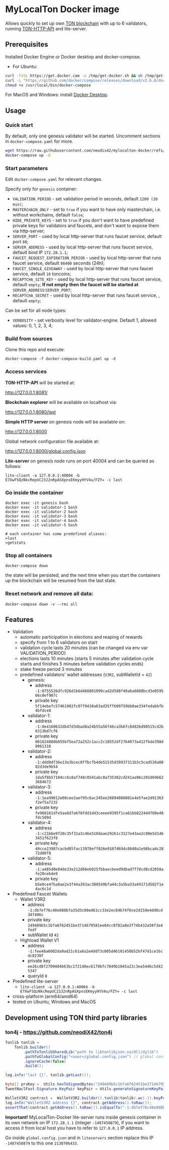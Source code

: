 # MyLocalTon Docker image

Allows quickly to set up own [TON blockchain](https://github.com/ton-blockchain/ton) with up to 6 validators, running [TON-HTTP-API](https://github.com/toncenter/ton-http-api) and lite-server.

## Prerequisites

Installed Docker Engine or Docker desktop and docker-compose.

- For Ubuntu:
``` bash
curl -fsSL https://get.docker.com -o /tmp/get-docker.sh && sh /tmp/get-docker.sh
curl -L "https://github.com/docker/compose/releases/download/v2.6.0/docker-compose-$(uname -s)-$(uname -m)" -o /usr/local/bin/docker-compose
chmod +x /usr/local/bin/docker-compose
```
 For MacOS and Windows: install [Docker Desktop](https://www.docker.com/products/docker-desktop/).

## Usage

### Quick start

By default, only one genesis validator will be started. Uncomment sections in ```docker-compose.yaml``` for more.

```bash
wget https://raw.githubusercontent.com/neodix42/mylocalton-docker/refs/heads/main/docker-compose.yaml
docker-compose up -d
```

### Start parameters
Edit `docker-compose.yaml` for relevant changes.

Specify only for `genesis` container:

* `VALIDATION_PERIOD` - set validation period in seconds, default `1200 (20 min)`;
* `MASTERCHAIN_ONLY` - set to `true` if you want to have only masterchain, i.e. without workchains, default `false`;
* `HIDE_PRIVATE_KEYS` - set to `true` if you don't want to have predefined private keys for validators and faucets, and don't want to expose them via http-server;
* `SERVER_PORT` - used by local http-server that runs faucet service, default port `80`;
* `SERVER_ADDRESS` - used by local http-server that runs faucet service, default bind IP `172.28.1.1`;
* `FAUCET_REQUEST_EXPIRATION_PERIOD` - used by local http-server that runs faucet service, default `86400` seconds (24h);
* `FAUCET_SINGLE_GIVEAWAY` - used by local http-server that runs faucet service, default `10` toncoins;
* `RECAPTCHA_SITE_KEY` - used by local http-server that runs faucet service, default `empty`; **If not empty then the faucet will be started at** `SERVER_ADDRESS`:`SERVER_PORT`;
* `RECAPTCHA_SECRET` - used by local http-server that runs faucet service, , default `empty`;

Can be set for all node types:
* `VERBOSITY` - set verbosity level for validator-engine. Default 1, allowed values: 0, 1, 2, 3, 4;

### Build from sources

Clone this repo and execute:

`docker-compose -f docker-compose-build.yaml up -d`

### Access services

**TON-HTTP-API** will be started at:

http://127.0.0.1:8081/

**Blockchain explorer** will be available on localhost via:

http://127.0.0.1:8080/last

**Simple HTTP server** on genesis node will be available on: 

http://127.0.0.1:8000

Global network configuration file available at:

http://127.0.0.1:8000/global.config.json

**Lite-server** on genesis node runs on port 40004 and can be queried as follows:

`lite-client -a 127.0.0.1:40004 -b E7XwFSQzNkcRepUC23J2nRpASXpnsEKmyyHYV4u/FZY= -c last`

### Go inside the container

```
docker exec -it genesis bash
docker exec -it validator-1 bash
docker exec -it validator-2 bash
docker exec -it validator-3 bash
docker exec -it validator-4 bash
docker exec -it validator-5 bash

# each container has some predefined aliases:
>last
>getstats
```

### Stop all containers

```docker-compose down```

the state will be persisted, and the next time when you start the containers up the blockchain will be resumed from the last state.

### Reset network and remove all data:

```docker-compose down -v --rmi all```

## Features

* Validation
  * automatic participation in elections and reaping of rewards  
  * specify from 1 to 6 validators on start
  * validation cycle lasts 20 minutes (can be changed via env var VALIDATION_PERIOD)
  * elections lasts 10 minutes (starts 5 minutes after validation cycle starts and finishes 5 minutes before validation cycles ends)
  * stake freeze period 3 minutes
  * predefined validators' wallet addresses (`V3R2`, subWalletId = `42`)
    * genesis: 
      * address `-1:0755526dfc926d1b6d468801099cad2d588f40a6a6088bcd3e059566c0ef907c`
      * private key `5f14ebefc57461002fc07f9438a63ad35ff609759bb0ae334fedabbfb4bfdce8`
    * validator-1: 
      * address `-1:0e4160632db47d34bad8a24b55a56f46ca3b6fc84826d90515cd2b6313bd7cf6`
      * private key `001624080b055bf5ea72a252c1acc2c18552df27b4073a412fbde398d8061316`
    * validator-2: 
      * address `-1:ddd8df36e13e3bcec0ffbcfb4de51535d39937311b3c5cad520a0802d3de9b54`
      * private key `1da5f8b57104cc6c8af748c0541abc8a735362cd241aa96c201d696623684672`
    * validator-3:
      * address `-1:1ea99012e00cee2aef95c6ac245ee28894080801e4e5fae2d91363f2ef5a7232`
      * private key `fe968161dfe5aa6d7a6f8fdd1d43ceeee9395f1ca61bb8224d4f60e48fdc589d`
    * validator-4:
      * address `-1:c21b6e9f20c35f31a3c46e510daae29261c3127e43aa2c90e5d1463451f623f8`
      * private key `49cce23987cacbd05fac13978eff826e9107d694c0040a1e98bca4c2872d80f8`
    * validator-5:
      * address `-1:a485d0e84de33e212d66eb025fbbaecbeed9dbad7f78cd8cd2058afe20cebde9`
      * private key `b5e0ce4fba8ae2e3f44a393ac380549bfa44c3a5ba33a49171d502f1e4ac6c1d`
* Predefined Faucet Wallets
  * Wallet V3R2
    * address `-1:db7ef76c48e888b7a35d3c88ed61cc33e2ec84b74f0ce2d159e4dd6cd34f406c`
    * private key `249489b5c1bfa6f62451be3714679581ee04cc8f82a8e3f74b432a58f3e4fedf`
    * subWallet Id `42`
  * Highload Wallet V1
    * address `-1:fee48a6002da9ad21c61a6a2e4dd73c005d46101450b52bf47d1ce16cdc8230f`
    * private key `ee26cd8f2709404b63bc172148ec6179bfc7049b1045a22c3ea5446c5d425347`
    * queryId `0`
* Predefined lite-server
  * `lite-client -a 127.0.0.1:40004 -b E7XwFSQzNkcRepUC23J2nRpASXpnsEKmyyHYV4u/FZY= -c last`
* cross-platform (arm64/amd64)
* tested on Ubuntu, Windows and MacOS

## Development using TON third party libraries
### ton4j - https://github.com/neodiX42/ton4j

```java
Tonlib tonlib =
    Tonlib.builder()
        .pathToTonlibSharedLib("path to libtonlibjson.so/dll/dylib")
        .pathToGlobalConfig("<user>/global.config.json") // global config from MyLocalTon (http://127.0.0.1:8000/global.config.json)
        .ignoreCache(false)
        .build();

log.info("last {}", tonlib.getLast());

byte[] prvKey =  Utils.hexToSignedBytes("249489b5c1bfa6f62451be3714679581ee04cc8f82a8e3f74b432a58f3e4fedf");
TweetNaclFast.Signature.KeyPair keyPair = Utils.generateSignatureKeyPairFromSeed(prvKey);

WalletV3R2 contract =  WalletV3R2.builder().tonlib(tonlib).wc(-1).keyPair(keyPair).walletId(42).build();
log.info("WalletV3R2 address {}", contract.getAddress().toRaw());
assertThat(contract.getAddress().toRaw()).isEqualTo("-1:db7ef76c48e888b7a35d3c88ed61cc33e2ec84b74f0ce2d159e4dd6cd34f406c");
```

**Important!** MyLocalTon-Docker lite-server runs inside genesis container in its own network on IP `172.28.1.1` (integer `-1407450879`),
if you want to access it from local host you have to refer to `127.0.0.1` IP address.  

Go inside `global.config.json` and in `liteservers` section replace this IP `-1407450879` to this one `2130706433`.